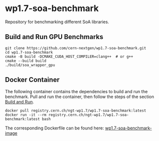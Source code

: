 # wp1.7-soa-benchmark
Repository for benchmarking different SoA libraries.

## Build and Run GPU Benchmarks
```
git clone https://github.com/cern-nextgen/wp1.7-soa-benchmark.git
cd wp1.7-soa-benchmark
cmake -B build -DCMAKE_CUDA_HOST_COMPILER=clang++  # or g++
cmake --build build
./build/soa_wrapper_gpu
```

## Docker Container
The following container contains the dependencies to build and run the benchmark.
Pull and run the container, then follow the steps of the section [Build and Run](#build-and-run).
```
docker pull registry.cern.ch/ngt-wp1.7/wp1.7-soa-benchmark:latest
docker run -it --rm registry.cern.ch/ngt-wp1.7/wp1.7-soa-benchmark:latest bash
```
The corresponding Dockerfile can be found here: [wp1.7-soa-benchmark-image](https://github.com/cern-nextgen/wp1.7-soa-benchmark-image)
